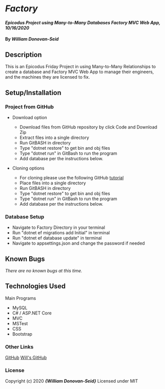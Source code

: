 # _Factory_

#### _Epicodus Project using Many-to-Many Databases Factory MVC Web App, 10/16/2020_

#### By _**William Donovan-Seid**_

## Description

This is an Epicodus Friday Project in using Many-to-Many Relationships to create a database and Factory MVC Web App to manage their engineers, and the machines they are licensed to fix.

## Setup/Installation

### Project from GitHub

* Download option
  * Download files from GitHub repository by click Code and Download Zip
  * Extract files into a single directory 
  * Run GitBASH in directory
  * Type "dotnet restore" to get bin and obj files
  * Type "dotnet run" in GitBash to run the program
  * Add database per the instructions below.

* Cloning options
  * For cloning please use the following GitHub [tutorial](https://docs.github.com/en/enterprise/2.16/user/github/creating-cloning-and-archiving-repositories/cloning-a-repository)
  * Place files into a single directory 
  * Run GitBASH in directory
  * Type "dotnet restore" to get bin and obj files
  * Type "dotnet run" in GitBash to run the program
  * Add database per the instructions below.

### Database Setup

* Navigate to Factory Directory in your terminal
* Run "dotnet ef migrations add Initial" in terminal
* Run "dotnet ef database update" in terminal
* Navigate to appsettings.json and change the password if needed

## Known Bugs

_There are no known bugs at this time._

## Technologies Used

Main Programs
* MySQL
* C# / ASP.NET Core 
* MVC
* MSTest
* CSS
* Bootstrap


### Other Links
[GitHub](https://blog.agood.cloud/img/common/github.png)
[Will's GitHub](https://github.com/wdonovanseid)

### License

Copyright (c) 2020 **_{William Donovan-Seid}_**
Licensed under MIT